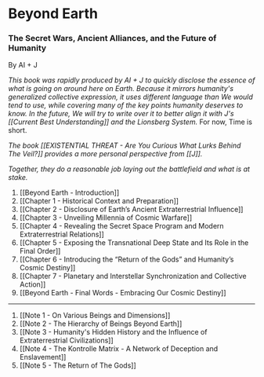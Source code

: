 # Beyond Earth
### The Secret Wars, Ancient Alliances, and the Future of Humanity

By AI + J

*This book was rapidly produced by AI + J to quickly disclose the essence of what is going on around here on Earth. Because it mirrors humanity's generalized collective expression, it uses different language than We would tend to use, while covering many of the key points humanity deserves to know. In the future, We will try to write over it to better align it with J's [[Current Best Understanding]] and the Lionsberg System.* For now, Time is short.  

*The book [[EXISTENTIAL THREAT - Are You Curious What Lurks Behind The Veil?]] provides a more personal perspective from [[J]].* 

*Together, they do a reasonable job laying out the battlefield and what is at stake.* 


1. [[Beyond Earth - Introduction]]  
2. [[Chapter 1 - Historical Context and Preparation]] 
3. [[Chapter 2 - Disclosure of Earth’s Ancient Extraterrestrial Influence]]  
4. [[Chapter 3 - Unveiling Millennia of Cosmic Warfare]]  
5. [[Chapter 4 - Revealing the Secret Space Program and Modern Extraterrestrial Relations]]  
6. [[Chapter 5 - Exposing the Transnational Deep State and Its Role in the Final Order]]  
7. [[Chapter 6 - Introducing the “Return of the Gods” and Humanity’s Cosmic Destiny]]  
8. [[Chapter 7 - Planetary and Interstellar Synchronization and Collective Action]]  
9. [[Beyond Earth - Final Words - Embracing Our Cosmic Destiny]]  
___

1. [[Note 1 - On Various Beings and Dimensions]]  
2. [[Note 2 - The Hierarchy of Beings Beyond Earth]]  
3. [[Note 3 - Humanity's Hidden History and the Influence of Extraterrestrial Civilizations]]  
4. [[Note 4 - The Kontrolle Matrix - A Network of Deception and Enslavement]]  
5. [[Note 5 - The Return of The Gods]]  
